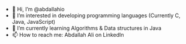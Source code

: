 - 👋 Hi, I’m @abdallahio
- 👀 I’m interested in developing programming languages (Currently C, Java, JavaScript)
- 🌱 I’m currently learning Algorithms & Data structures in Java
- 📫 How to reach me: Abdallah Ali on LinkedIn

<!---
abdallahio/abdallahio is a ✨ special ✨ repository because its `README.md` (this file) appears on your GitHub profile.
You can click the Preview link to take a look at your changes.
--->
